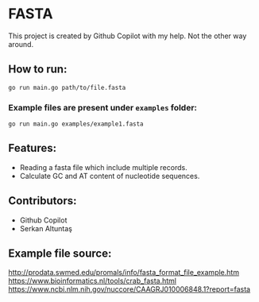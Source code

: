 # FASTA

This project is created by Github Copilot with my help. Not the other way around.

## How to run:

``
go run main.go path/to/file.fasta
``

### Example files are present under `examples` folder:

``
go run main.go examples/example1.fasta
``

## Features:
* Reading a fasta file which include multiple records.
* Calculate GC and AT content of nucleotide sequences.

## Contributors:
* Github Copilot
* Serkan Altuntaş

## Example file source:
http://prodata.swmed.edu/promals/info/fasta_format_file_example.htm
https://www.bioinformatics.nl/tools/crab_fasta.html
https://www.ncbi.nlm.nih.gov/nuccore/CAAGRJ010006848.1?report=fasta
